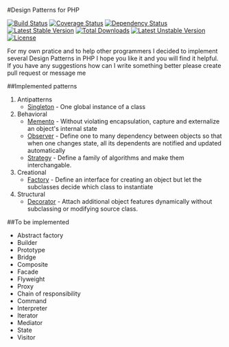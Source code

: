 #Design Patterns for PHP

[![Build Status](https://travis-ci.org/rpodwika/designpatterns.svg)](https://travis-ci.org/rpodwika/designpatterns)
[![Coverage Status](https://coveralls.io/repos/rpodwika/designpatterns/badge.svg?branch=master&service=github)](https://coveralls.io/github/rpodwika/designpatterns?branch=master)
[![Dependency Status](https://www.versioneye.com/user/projects/559efd53663635001c000015/badge.svg?style=flat)](https://www.versioneye.com/user/projects/559efd53663635001c000015)
[![Latest Stable Version](https://poser.pugx.org/rpodwika/designpatterns/v/stable)](https://packagist.org/packages/rpodwika/designpatterns) [![Total Downloads](https://poser.pugx.org/rpodwika/designpatterns/downloads)](https://packagist.org/packages/rpodwika/designpatterns) [![Latest Unstable Version](https://poser.pugx.org/rpodwika/designpatterns/v/unstable)](https://packagist.org/packages/rpodwika/designpatterns) [![License](https://poser.pugx.org/rpodwika/designpatterns/license)](https://packagist.org/packages/rpodwika/designpatterns)

For my own pratice and to help other programmers I decided to implement several Design Patterns in PHP I hope 
you like it and you will find it helpful. If you have any suggestions how can I write something better please create
pull request or message me

##Implemented patterns

1. Antipatterns
    * [Singleton](src/Antipatterns/) - One global instance of a class
2. Behavioral
    * [Memento](src/Behavioral/Memento) - Without violating encapsulation, capture and externalize an object's internal
    state
    * [Observer](src/Behavioral/Observer) - Define one to many dependency between objects so that when one changes state,
    all its dependents are notified and updated automatically
    * [Strategy](src/Behavioral/Strategy) - Define a family of algorithms and make them interchangable. 
3. Creational
    * [Factory](src/Creational/Factory) - Define an interface for creating an object but let the subclasses decide
    which class to instantiate
4. Structural
    * [Decorator](src/Structural/Decorator) - Attach additional object features dynamically without subclassing
    or modifying source class.
    
##To be implemented
    
* Abstract factory
* Builder
* Prototype
* Bridge
* Composite
* Facade
* Flyweight
* Proxy
* Chain of responsibility
* Command
* Interpreter
* Iterator
* Mediator
* State
* Visitor

